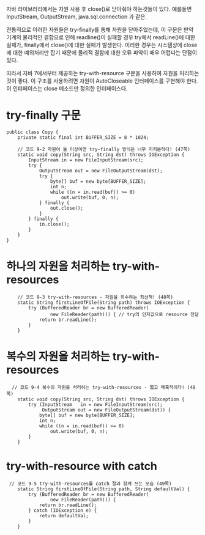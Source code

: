 자바 라이브러리에서는 자원 사용 후 close()로 닫아줘야 하는것들이 있다. 예를들면 InputStream, OutputStream, java.sql.connection 과 같은.

전통적으로 이러한 자원들은 try-finally를 통해 자원을 닫아주었는데, 이 구문은 만약 기계의 물리적인 결함으로 인해 readline()이 실패할 경우 try에서 readLine()에 대한 실패가, finally에서 close()에 대한 실패가 발생한다. 이러한 경우는 시스템상에 close에 대한 예외처리만 잡기 때문에 물리적 결함에 대한 오류 파악이 매우 어렵다는 단점이 있다. 

따라서 자바 7에서부터 제공하는 try-with-resource 구문을 사용하여 자원을 처리하는 것이 좋다. 이 구조를 사용하려면 자원이 AutoCloseable 인터페이스를 구현해야 한다. 이 인터페이스는 close 메소드만 정의한 인터페이스다.

# try-finally 구문

```
public class Copy {
    private static final int BUFFER_SIZE = 8 * 1024;

    // 코드 9-2 자원이 둘 이상이면 try-finally 방식은 너무 지저분하다! (47쪽)
    static void copy(String src, String dst) throws IOException {
        InputStream in = new FileInputStream(src);
        try {
            OutputStream out = new FileOutputStream(dst);
            try {
                byte[] buf = new byte[BUFFER_SIZE];
                int n;
                while ((n = in.read(buf)) >= 0)
                    out.write(buf, 0, n);
            } finally {
                out.close();
            }
        } finally {
            in.close();
        }
    }
}
```

# **하나의 자원을 처리하는 try-with-resources**

```
    // 코드 9-3 try-with-resources - 자원을 회수하는 최선책! (48쪽)
    static String firstLineOfFile(String path) throws IOException {
        try (BufferedReader br = new BufferedReader(
                new FileReader(path))) { // try의 인자값으로 resource 전달
            return br.readLine();
        }
    }
```

# **복수의 자원을 처리하는 try-with-resources**

```
  // 코드 9-4 복수의 자원을 처리하는 try-with-resources - 짧고 매혹적이다! (49쪽)
    static void copy(String src, String dst) throws IOException {
        try (InputStream   in = new FileInputStream(src);
             OutputStream out = new FileOutputStream(dst)) {
            byte[] buf = new byte[BUFFER_SIZE];
            int n;
            while ((n = in.read(buf)) >= 0)
                out.write(buf, 0, n);
        }
    }
```

# **try-with-resource with catch**

```
 // 코드 9-5 try-with-resources를 catch 절과 함께 쓰는 모습 (49쪽)
    static String firstLineOfFile(String path, String defaultVal) {
        try (BufferedReader br = new BufferedReader(
                new FileReader(path))) {
            return br.readLine();
        } catch (IOException e) {
            return defaultVal;
        }
    }
```
